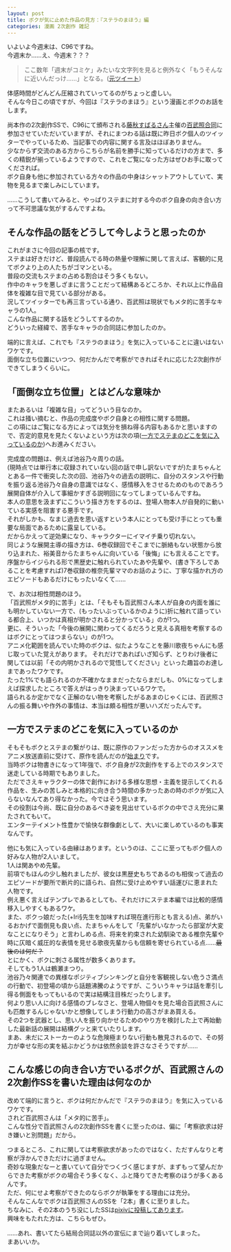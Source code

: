 ```yaml
---
layout: post
title: ボクが気に止めた作品の見方：『ステラのまほう』編
categories: 漫画 2次創作 雑記
---
```


いよいよ今週末は、C96ですね。  
今週末か……え、今週末？？？

>ここ数年「週末がコミケ」みたいな文字列を見ると例外なく「もうそんなに近いんだっけ……」となる。([元ツイート](https://twitter.com/s6jrmany/status/1158584749645950977))

体感時間がどんどん圧縮されていってるのがちょっと虚しい。  
そんな今日この頃ですが、今回は『ステラのまほう』という漫画とボクのお話をします。

尚本作の2次創作SSで、C96にて頒布される[藤秋すばるさん](https://twitter.com/f_subal)主催の[百武照合同](https://twitter.com/f_subal/status/1158024724410011648)に参加させていただいていますが、それにまつわる話は既に昨日ボク個人のツイッターでやっているため、当記事での内容に関する言及はほぼありません。  
少なからず交流のある方からこちらが名前を勝手に知っているだけの方まで、多くの精鋭が揃っているようですので、これをご覧になった方はぜひお手に取ってくだされば。  
ボク自身も他に参加されている方々の作品の中身はシャットアウトしていて、実物を見るまで楽しみにしています。

……こうして書いてみると、やっぱりステまに対する今のボク自身の向き合い方って不可思議な気がするんですよね。

## そんな作品の話をどうして今しようと思ったのか

これがまさに今回の記事の核です。  
ステまは好きだけど、普段読んでる時の熱量や理解に関して言えば、客観的に見てボクより上の人たちがゴマンといる。  
普段の交流もステまの占める割合はそう多くもない。  
作中のキャラを悪しざまに言うことだって結構あるどころか、それ以上に作品自体を複雑な目で見ている部分がある。  
況してツイッターでも再三言っている通り、百武照は現状でもメタ的に苦手なキャラの1人。  
こんな作品に関する話をどうしてするのか。  
どういった経緯で、苦手なキャラの合同誌に参加したのか。

端的に言えば、これでも『ステラのまほう』を気に入っていることに違いはないワケです。    
面倒な立ち位置にいつつ、何だかんだで考察ができればそれに応じた2次創作ができてしまうくらいに。  

## 「面倒な立ち位置」とはどんな意味か

またあるいは「複雑な目」ってどういう目なのか。  
これは掻い摘むと、作品の完成度やボク自身との相性に関する問題。  
この項にはご覧になる方によっては気分を損ね得る内容もあるかと思いますので、否定的意見を見たくないよという方は次の項([一方でステまのどこを気に入っているのか](#一方でステまのどこを気に入っているのか))へお進みください。

完成度の問題は、例えば池谷乃々周りの話。  
(現時点では単行本に収録されていない回の話で申し訳ないですが)たまちゃんととある一件で衝突した次の回、池谷乃々の過去の説明に、自分のスタンスや行動を振り返る池谷乃々自身の意識ではなく、感情移入をさせるためのものであろう展開自体が介入して事細かすぎる説明回になってしまっているんですね。  
本人の意思を汲まずにこういう描き方をするのは、登場人物本人が自発的に動いている実感を阻害する悪手です。  
それがしかも、なまじ過去を思い返すという本人にとっても受け手にとっても重要な局面であるために露呈している。  
だからかえって逆効果になり、キャラクターにイマイチ乗り切れない。  
同じような展開主導の描き方は、6巻収録回でそこまでに脈絡もない状態から放り込まれた、裕美音からたまちゃんに向いている「後悔」にも言えることです。  
序盤からイジられる形で黒歴史に触れられていたあや先輩や、(書き下ろしであることを考慮すれば)7巻収録の椎奈先輩ママのお話のように、丁寧な描かれ方のエピソードもあるだけにもったいなくて……  

で、お次は相性問題のほう。  
「百武照がメタ的に苦手」とは、「そもそも百武照さん本人が自身の内面を誰にも明かしていない一方で、(もったいぶっているかのように)折に触れて語っている都合上、いつかは真相が明かされると分かっている」のが1つ。  
更に、そういった「今後の展開に関わってくるだろうと見える真相を考察するのはボクにとってはつまらない」のが1つ。  
アニメ化範囲を読んでいた時のボクは、似たようなことを藤川歌夜ちゃんにも感じ取っていた覚えがあります。
それだけであればいざ知らず、とりわけ後者に関しては以前「その内明かされるので覚悟してください」といった趣旨のお達しまであったワケです。  
たった1%でも語られるのか不確かなままだったならまだしも、0%になってしまえば探求したところで答えがはっきり決まっているワケで。  
語られるか定かでなく正解のない物を考察したがるあまのじゃくには、百武照さんの振る舞いや作外の事情は、本当は頗る相性が悪いハズだったんです。

## 一方でステまのどこを気に入っているのか

そもそもボクとステまの繋がりは、既に原作のファンだった方からのオススメをアニメ放送直前に受けて、原作を読んだのが[始まり](/2016-08-28-comic/)です。  
当時ボクは物書きになって1年強で、ボク自身が2次創作をする上でのスタンスで迷走している時期でもありました。  
ただでさえキャラクターの体で創作における多様な思想・主義を提示してくれる作品を、生みの苦しみと本格的に向き合う時間の多かったあの時のボクが気に入らないなんてあり得なかった。今ではそう思います。  
その役割は今尚、既に自分のあるべき姿を見出せているボクの中でさえ充分に果たされてもいて。  
エンターテイメント性豊かで愉快な群像劇として、大いに楽しめているのも事実なんです。

他にも気に入っている由縁はあります。というのは、ここに至ってもボク個人の好みな人物が2人いまして。  
1人は関あやめ先輩。  
前項でもほんの少し触れましたが、彼女は黒歴史もちであるのも相俟って過去のエピソードが要所で断片的に語られ、自然に受け止めやすい話運びに恵まれた人物です。  
例え悪く言えばテンプレであるとしても、それだけにステま本編では比較的感情移入しやすくもあるワケ。  
また、ボクっ娘だった(+Iri§先生を加味すれば現在進行形とも言える)点、弟がいるおかげで面倒見も良い点、たまちゃんをして「先輩がいなかったら部室が大変なことになりそう」と言わしめる点、将来を約束された幼馴染である椎奈先輩や時に仄暗く威圧的な表情を見せる歌夜先輩からも信頼を寄せられている点……~~最後のは何だ？~~  
とにかく、ボクに刺さる属性が数多くあります。  
そしてもう1人は鶴瀬まつり。  
池谷乃々関連での異様なポジティブシンキングと自分を客観視しない危うさ満点の行動で、初登場の頃から話題沸騰のようですが、こういうキャラは話を牽引し得る側面をもってもいるので実は結構注目株だったりします。  
何より思い人に向ける感情のブレなさと、登場人物個々を見た場合百武照さんにも匹敵するんじゃないかと想像してしまう行動力の高さがまあ買える。  
その2つを武器とし、思い人を振り向かせるためのやり方を検討した上で再始動した最新話の展開は結構グッと来ていたりします。  
まあ、未だにストーカーのような危険極まりない行動も散見されるので、その努力が幸せな形の実を結ぶかどうかは依然余談を許さなさそうですが……

## こんな感じの向き合い方でいるボクが、百武照さんの2次創作SSを書いた理由は何なのか

改めて端的に言うと、ボクは何だかんだで『ステラのまほう』を気に入っているワケです。  
されど百武照さんは「メタ的に苦手」。  
こんな性分で百武照さんの2次創作SSを書くに至ったのは、偏に「考察欲求は好き嫌いと別問題」だから。

つまるところ、これに関しては考察欲求があったのではなく、ただすんなりと考察が浮かんできただけに過ぎません。  
奇妙な現象だなーと書いていて自分でつくづく感じますが、まずもって望んだからできた考察がボクの場合そう多くなく、ふと降りてきた考察のほうが多くあるんです。  
ただ、何にせよ考察ができたのならボクが執筆をする理由には充分。  
そんなこんなでボクは百武照さんのSSを「2本」書くに至りました。  
ちなみに、その2本のうち没にしたSSは[pixivに投稿してあります](https://www.pixiv.net/novel/show.php?id=11398069)。  
興味をもたれた方は、こちらもぜひ。

……あれ、書いてたら結局合同誌以外の宣伝にまで辿り着いてしまった。  
まあいいか。
